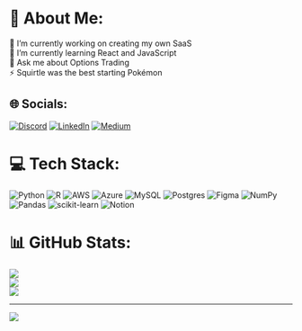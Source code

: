 # 💫 About Me:
🔭 I’m currently working on creating my own SaaS<br>🌱 I’m currently learning React and JavaScript <br>💬 Ask me about Options Trading<br>⚡ Squirtle was the best starting Pokémon 


## 🌐 Socials:
[![Discord](https://img.shields.io/badge/Discord-%237289DA.svg?logo=discord&logoColor=white)](https://discord.gg/Toij#8602) [![LinkedIn](https://img.shields.io/badge/LinkedIn-%230077B5.svg?logo=linkedin&logoColor=white)](https://www.linkedin.com/in/zachary-johnson3/) [![Medium](https://img.shields.io/badge/Medium-12100E?logo=medium&logoColor=white)](https://medium.com/@Johnsonhzachary) 

# 💻 Tech Stack:
![Python](https://img.shields.io/badge/python-3670A0?style=for-the-badge&logo=python&logoColor=ffdd54) ![R](https://img.shields.io/badge/r-%23276DC3.svg?style=for-the-badge&logo=r&logoColor=white) ![AWS](https://img.shields.io/badge/AWS-%23FF9900.svg?style=for-the-badge&logo=amazon-aws&logoColor=white) ![Azure](https://img.shields.io/badge/azure-%230072C6.svg?style=for-the-badge&logo=azure-devops&logoColor=white) ![MySQL](https://img.shields.io/badge/mysql-%2300f.svg?style=for-the-badge&logo=mysql&logoColor=white) ![Postgres](https://img.shields.io/badge/postgres-%23316192.svg?style=for-the-badge&logo=postgresql&logoColor=white) 	![Figma](https://img.shields.io/badge/figma-%23F24E1E.svg?style=for-the-badge&logo=figma&logoColor=white) ![NumPy](https://img.shields.io/badge/numpy-%23013243.svg?style=for-the-badge&logo=numpy&logoColor=white) ![Pandas](https://img.shields.io/badge/pandas-%23150458.svg?style=for-the-badge&logo=pandas&logoColor=white) ![scikit-learn](https://img.shields.io/badge/scikit--learn-%23F7931E.svg?style=for-the-badge&logo=scikit-learn&logoColor=white) ![Notion](https://img.shields.io/badge/Notion-%23000000.svg?style=for-the-badge&logo=notion&logoColor=white)
# 📊 GitHub Stats:
![](https://github-readme-stats.vercel.app/api?username=ZachJohnson3&theme=dark&hide_border=false&include_all_commits=false&count_private=false)<br/>
![](https://github-readme-streak-stats.herokuapp.com/?user=ZachJohnson3&theme=dark&hide_border=false)<br/>
![](https://github-readme-stats.vercel.app/api/top-langs/?username=ZachJohnson3&theme=dark&hide_border=false&include_all_commits=false&count_private=false&layout=compact)

---
[![](https://visitcount.itsvg.in/api?id=ZachJohnson3&icon=3&color=0)](https://visitcount.itsvg.in)

<!-- Proudly created with GPRM ( https://gprm.itsvg.in ) -->
